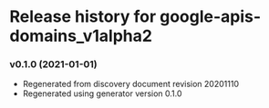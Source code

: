 # Release history for google-apis-domains_v1alpha2

### v0.1.0 (2021-01-01)

* Regenerated from discovery document revision 20201110
* Regenerated using generator version 0.1.0

